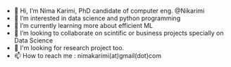 - 👋 Hi, I’m Nima Karimi, PhD candidate of computer eng. @Nikarimi
- 👀 I’m interested in data science and python programming
- 🌱 I’m currently learning more about efficient ML
- 💞️ I’m looking to collaborate on scintific or business projects specially on Data Science
- 🌱 I'm looking for research project too.
- 📫 How to reach me : nimakarimi(at)gmail(dot)com  


<!---
Nikarimi/Nikarimi is a ✨ special ✨ repository because its `README.md` (this file) appears on your GitHub profile.
You can click the Preview link to take a look at your changes.
--->
